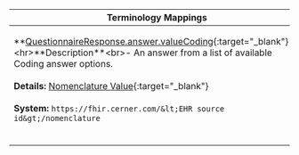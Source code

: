 |Terminology Mappings|
|---|
|<p>**[QuestionnaireResponse.answer.valueCoding](https://hl7.org/fhir/r4/questionnaireresponse-definitions.html#QuestionnaireResponse.item.answer.value_x_){:target="_blank"}**<hr>**Description**<br>- An answer from a list of available Coding answer options.<br><br>**Details:** [Nomenclature Value](https://fhir.cerner.com/millennium/r4/proprietary-codes-and-systems/#nomenclature){:target="_blank"}<br><br>**System:** `https://fhir.cerner.com/&lt;EHR source id&gt;/nomenclature`<br><br>|